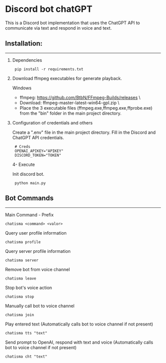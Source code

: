 # Discord bot chatGPT

This is a Discord bot implementation that uses the ChatGPT API to communicate via text and respond in voice and text.


## Installation:
---
1. Dependencies

        pip install -r requirements.txt

2. Download ffmpeg executables for generate playback. 

    Windows 
    * ffmpeg: https://github.com/BtbN/FFmpeg-Builds/releases \
    * Download: ffmpeg-master-latest-win64-gpl.zip \
    * Place the 3 executable files (ffmpeg.exe,ffmpeg.exe,ffprobe.exe) from the "bin" folder in the main project directory.

3. Configuration of credentials and others

    Create a ".env" file in the main project directory. Fill in the Discord and ChatGPT API credentials.

        # Creds
        OPENAI_APIKEY="APIKEY"
        DISCORD_TOKEN="TOKEN"

    4- Execute

    Init discord bot.

        python main.py

## Bot Commands

---
Main Command - Prefix

    chatisma <command> <valor>

Query user profile information
    
    chatisma profile

Query server profile information

    chatisma server

Remove bot from voice channel

    chatisma leave

Stop bot's voice action

    chatisma stop

Manually call bot to voice channel

    chatisma join

Play entered text (Automatically calls bot to voice channel if not present)
    
    chatisma tts "text"

Send prompt to OpenAI, respond with text and voice (Automatically calls bot to voice channel if not present)
    
    chatisma cht "text"